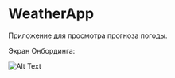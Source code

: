 # WeatherApp
 Приложение для просмотра прогноза погоды. 

Экран Онбординга: 

![Alt Text](https://drive.google.com/file/d/1OyG7bkbf7-HCI_46VnSxh54dL4i_sIs1/view?usp=sharing)


